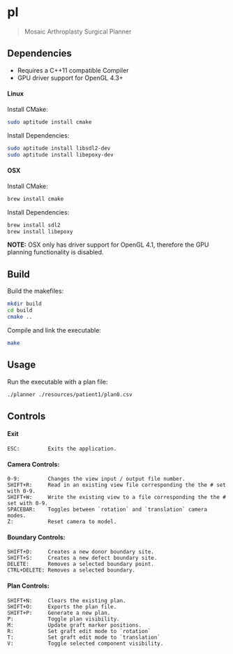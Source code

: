 # pl

> Mosaic Arthroplasty Surgical Planner

## Dependencies

- Requires a C++11 compatible Compiler
- GPU driver support for OpenGL 4.3+

#### Linux

Install CMake:

```bash
sudo aptitude install cmake
```

Install Dependencies:

```bash
sudo aptitude install libsdl2-dev
sudo aptitude install libepoxy-dev
```

#### OSX

Install CMake:

```bash
brew install cmake
```

Install Dependencies:

```bash
brew install sdl2
brew install libepoxy
```

**NOTE:** OSX only has driver support for OpenGL 4.1, therefore the GPU planning functionality is disabled.

## Build

Build the makefiles:

```bash
mkdir build
cd build
cmake ..
```

Compile and link the executable:

```bash
make
```

## Usage

Run the executable with a plan file:

```bash
./planner ./resources/patient1/plan0.csv
```

## Controls

#### Exit

    ESC:         Exits the application.

#### Camera Controls:

    0-9:         Changes the view input / output file number.
    SHIFT+R:     Read in an existing view file corresponding the the # set with 0-9.
    SHIFT+W:     Write the existing view to a file corresponding the the # set with 0-9.
    SPACEBAR:    Toggles between `rotation` and `translation` camera modes.
    Z:           Reset camera to model.

#### Boundary Controls:

    SHIFT+D:     Creates a new donor boundary site.
    SHIFT+S:     Creates a new defect boundary site.
    DELETE:      Removes a selected boundary point.
    CTRL+DELETE: Removes a selected boundary.

#### Plan Controls:

    SHIFT+N:     Clears the existing plan.
    SHIFT+O:     Exports the plan file.
    SHIFT+P:     Generate a new plan.
    P:           Toggle plan visibility.
    M:           Update graft marker positions.
    R:           Set graft edit mode to `rotation`
    T:           Set graft edit mode to `translation`
    V:           Toggle selected component visibility.
